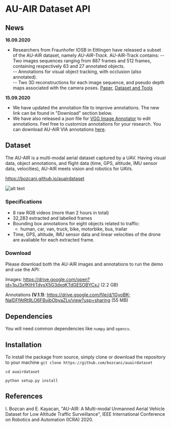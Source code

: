 
# AU-AIR Dataset API

## News
**16.09.2020**
* Researchers from Fraunhofer IOSB in Ettlingen have released a subset of the AU-AIR dataset, namely *AU-AIR-Track*. AU-AIR-Track contains:
-- Two images sequences ranging from 887 frames and 512 frames, containing respectively 63 and 27 annotated objects.  
-- Annotations for visual object tracking, with occlusion (also annotated).  
-- Two 3D reconstructions for each image sequence, and pseudo depth maps associated with the camera poses.
 [Paper](https://arxiv.org/abs/2008.02834),  [Dataset and Tools](https://drive.google.com/file/d/1tDk12BwDdrQp7eFcnONSpjkpvnrNxJx3/view?usp=sharing)

**15.09.2020**
- We have updated the annotation file to improve annotations. The new link can be found in "Download" section below.
- We have also released a json file for [VGG Image Annotator](http://www.robots.ox.ac.uk/~vgg/software/via/) to edit annotations. Feel free to customize annotations for your research. You can download AU-AIR VIA annotations [here](https://drive.google.com/file/d/1OGAbPMddQKgZ99VzRO91__d9SfnkclHK/view?usp=sharing).


## Dataset
The AU-AIR is a multi-modal aerial dataset captured by a UAV. Having visual data, object annotations, and flight data (time, GPS, altitude, IMU sensor data, velocities), AU-AIR meets vision and robotics for UAVs.

https://bozcani.github.io/auairdataset

![alt text](https://raw.githubusercontent.com/bozcani/auairdataset/master/intro.jpg) 

### Specifications
- 8 raw RGB videos (more than 2 hours in total)
- 32,283 extracted and labelled frames
- Bounding box annotations for eight objects related to traffic:
	- human, car, van, truck, bike, motorbike, bus, trailar
- Time, GPS, altitude, IMU sensor data and linear velocities of the drone are avaliable for each extracted frame.

### Download
Please download both the AU-AIR images and annotations to run the demo and use the API:

Images: https://drive.google.com/open?id=1pJ3xfKtHiTdysX5G3dxqKTdGESOBYCxJ (2.2 GB)

Annotations **(V.1.1)**: https://drive.google.com/file/d/1GyoBK-NalDFfAtRt9LO6FBujbObyaZLv/view?usp=sharing (55 MB)

## Dependencies
You will need common dependencies like `numpy` and `opencv`.

## Installation
To install the package from source, simply clone or download the repository to your machine
`git clone https://github.com/bozcani/auairdataset`

`cd auairdataset`

`python setup.py install`

## References

I. Bozcan and E. Kayacan, "AU-AIR: A Multi-modal Unmanned Aerial Vehicle Dataset for Low Altitude Traffic Surveillance", IEEE International Conference on Robotics and Automation (ICRA) 2020.


